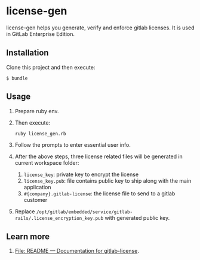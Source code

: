 # license-gen

license-gen helps you generate, verify and enforce gitlab licenses. It is used in GitLab Enterprise Edition.

## Installation

Clone this project and then execute:

    $ bundle

## Usage

1. Prepare ruby env.

1. Then execute:

    ```shell
    ruby license_gen.rb
    ```

1. Follow the prompts to enter essential user info.

1. After the above steps, three license related files will be generated in current workspace folder:
    1. `license_key`: private key to encrypt the license
    1. `license_key.pub`: file contains public key to ship along with the main application
    1. `#{company}.gitlab-license`: the license file to send to a gitlab customer

1. Replace `/opt/gitlab/embedded/service/gitlab-rails/.license_encryption_key.pub` with generated public key.
 
## Learn more

1. [File: README — Documentation for gitlab-license](https://www.rubydoc.info/gems/gitlab-license).
